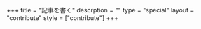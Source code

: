 +++
title = "記事を書く"
descrption = ""
type = "special"
layout = "contribute"
style = ["contribute"]
+++